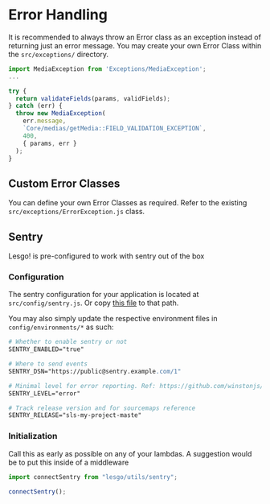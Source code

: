 # Error Handling

It is recommended to always throw an Error class as an exception instead of returning just an error message. You may create your own Error Class within the `src/exceptions/` directory.

```js
import MediaException from 'Exceptions/MediaException';
...

try {
  return validateFields(params, validFields);
} catch (err) {
  throw new MediaException(
    err.message,
    `Core/medias/getMedia::FIELD_VALIDATION_EXCEPTION`,
    400,
    { params, err }
  );
}
```

## Custom Error Classes

You can define your own Error Classes as required. Refer to the existing `src/exceptions/ErrorException.js` class.

## Sentry

Lesgo! is pre-configured to work with sentry out of the box

### Configuration

The sentry configuration for your application is located at `src/config/sentry.js`. Or copy [this file](https://raw.githubusercontent.com/reflex-media/lesgo/master/src/config/sentry.js) to that path.

You may also simply update the respective environment files in `config/environments/*` as such:

```apache
# Whether to enable sentry or not
SENTRY_ENABLED="true"

# Where to send events
SENTRY_DSN="https://public@sentry.example.com/1"

# Minimal level for error reporting. Ref: https://github.com/winstonjs/winston#logging
SENTRY_LEVEL="error"

# Track release version and for sourcemaps reference
SENTRY_RELEASE="sls-my-project-maste"
```

### Initialization

Call this as early as possible on any of your lambdas. A suggestion would be to put this inside of a middleware

```js
import connectSentry from "lesgo/utils/sentry";

connectSentry();
```
